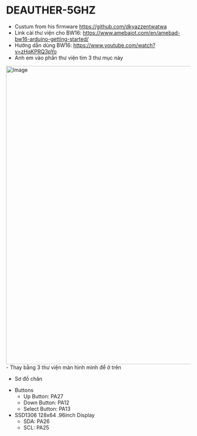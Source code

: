 # DEAUTHER-5GHZ 
- Custum from his firmware https://github.com/dkyazzentwatwa
- Link cài thư viện cho BW16: https://www.amebaiot.com/en/amebad-bw16-arduino-getting-started/
- Hướng dẫn dùng BW16: https://www.youtube.com/watch?v=zHqKPRQ3pYo
- Anh em vào phần thư viện tìm 3 thư mục này 
<img width="812" alt="Image" src="https://github.com/user-attachments/assets/6e854bcf-017d-4b47-affb-a6de34617fab" />
- Thay bằng 3 thư viện màn hình mình để ở trên

* Sơ đồ chân 
- Buttons
  + Up Button: PA27
  + Down Button: PA12
  + Select Button: PA13
- SSD1306 128x64 .96inch Display
  + SDA: PA26
  + SCL: PA25
